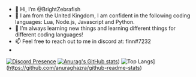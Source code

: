 - 👋 Hi, I’m @BrightZebrafish
- 👀 I am from the United Kingdom, I am confident in the following coding languages: Lua, Node.js, Javascript and Python. 
- 🌱 I’m always learning new things and learning different things for different coding languages!
- 📫 Feel free to reach out to me in discord at: finn#7232
- 
[![Discord Presence](https://lanyard-profile-readme.vercel.app/api/607256532974960687)](https://discord.com/users/607256532974960687)
[![Anurag's GitHub stats](https://github-readme-stats.vercel.app/api?username=BrightZebrafish)](https://github.com/anuraghazra/github-readme-stats))
![Top Langs](https://github-readme-stats.vercel.app/api/top-langs/?username=BrightZebrafish)](https://github.com/anuraghazra/github-readme-stats)
